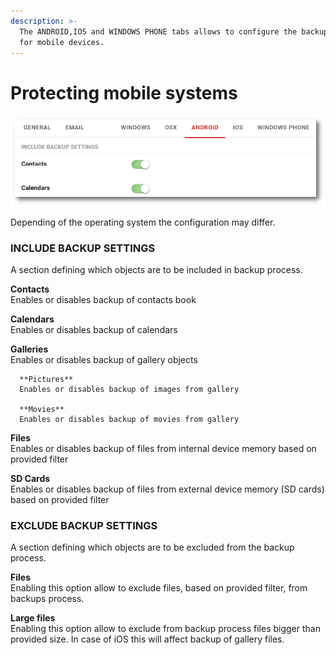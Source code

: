 ```yaml
---
description: >-
  The ANDROID,IOS and WINDOWS PHONE tabs allows to configure the backup setting
  for mobile devices.
---
```


# Protecting mobile systems



![](../../../../.gitbook/assets/policies_mobile_s%20%281%29.png)

Depending of the operating system the configuration may differ.

### **INCLUDE BACKUP SETTINGS**

A section defining which objects are to be included in backup process.

**Contacts**  
Enables or disables backup of contacts book

**Calendars**  
Enables or disables backup of calendars

**Galleries**  
Enables or disables backup of gallery objects

      **Pictures**  
      Enables or disables backup of images from gallery

      **Movies**  
      Enables or disables backup of movies from gallery

**Files**  
Enables or disables backup of files from internal device memory based on provided filter

**SD Cards**  
Enables or disables backup of files from external device memory \(SD cards\) based on provided filter

### **EXCLUDE BACKUP SETTINGS**

A section defining which objects are to be excluded from the backup process.

**Files**  
Enabling this option allow to exclude files, based on provided filter, from backups process.

**Large files**  
Enabling this option allow to exclude from backup process files bigger than provided size. In case of iOS this will affect backup of gallery files.

